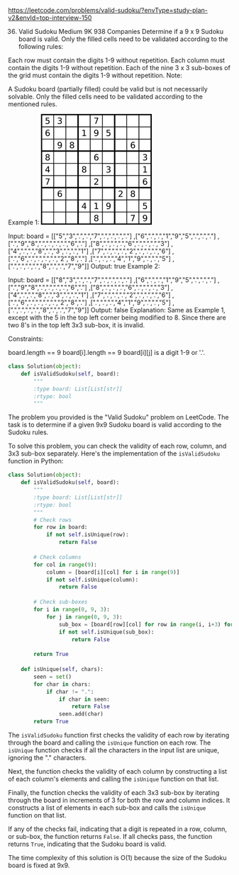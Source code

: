 https://leetcode.com/problems/valid-sudoku/?envType=study-plan-v2&envId=top-interview-150

36. Valid Sudoku
Medium
9K
938
Companies
Determine if a 9 x 9 Sudoku board is valid. Only the filled cells need to be validated according to the following rules:

Each row must contain the digits 1-9 without repetition.
Each column must contain the digits 1-9 without repetition.
Each of the nine 3 x 3 sub-boxes of the grid must contain the digits 1-9 without repetition.
Note:

A Sudoku board (partially filled) could be valid but is not necessarily solvable.
Only the filled cells need to be validated according to the mentioned rules.
 

Example 1:
![](images/Sudoku-by-L2G-20050714.svg.png)

Input: board = 
[["5","3",".",".","7",".",".",".","."]
,["6",".",".","1","9","5",".",".","."]
,[".","9","8",".",".",".",".","6","."]
,["8",".",".",".","6",".",".",".","3"]
,["4",".",".","8",".","3",".",".","1"]
,["7",".",".",".","2",".",".",".","6"]
,[".","6",".",".",".",".","2","8","."]
,[".",".",".","4","1","9",".",".","5"]
,[".",".",".",".","8",".",".","7","9"]]
Output: true
Example 2:

Input: board = 
[["8","3",".",".","7",".",".",".","."]
,["6",".",".","1","9","5",".",".","."]
,[".","9","8",".",".",".",".","6","."]
,["8",".",".",".","6",".",".",".","3"]
,["4",".",".","8",".","3",".",".","1"]
,["7",".",".",".","2",".",".",".","6"]
,[".","6",".",".",".",".","2","8","."]
,[".",".",".","4","1","9",".",".","5"]
,[".",".",".",".","8",".",".","7","9"]]
Output: false
Explanation: Same as Example 1, except with the 5 in the top left corner being modified to 8. Since there are two 8's in the top left 3x3 sub-box, it is invalid.
 

Constraints:

board.length == 9
board[i].length == 9
board[i][j] is a digit 1-9 or '.'.

```python
class Solution(object):
    def isValidSudoku(self, board):
        """
        :type board: List[List[str]]
        :rtype: bool
        """
```
The problem you provided is the "Valid Sudoku" problem on LeetCode. The task is to determine if a given 9x9 Sudoku board is valid according to the Sudoku rules.

To solve this problem, you can check the validity of each row, column, and 3x3 sub-box separately. Here's the implementation of the `isValidSudoku` function in Python:

```python
class Solution(object):
    def isValidSudoku(self, board):
        """
        :type board: List[List[str]]
        :rtype: bool
        """
        # Check rows
        for row in board:
            if not self.isUnique(row):
                return False
        
        # Check columns
        for col in range(9):
            column = [board[i][col] for i in range(9)]
            if not self.isUnique(column):
                return False
        
        # Check sub-boxes
        for i in range(0, 9, 3):
            for j in range(0, 9, 3):
                sub_box = [board[row][col] for row in range(i, i+3) for col in range(j, j+3)]
                if not self.isUnique(sub_box):
                    return False
        
        return True
    
    def isUnique(self, chars):
        seen = set()
        for char in chars:
            if char != ".":
                if char in seen:
                    return False
                seen.add(char)
        return True
```

The `isValidSudoku` function first checks the validity of each row by iterating through the board and calling the `isUnique` function on each row. The `isUnique` function checks if all the characters in the input list are unique, ignoring the "." characters.

Next, the function checks the validity of each column by constructing a list of each column's elements and calling the `isUnique` function on that list.

Finally, the function checks the validity of each 3x3 sub-box by iterating through the board in increments of 3 for both the row and column indices. It constructs a list of elements in each sub-box and calls the `isUnique` function on that list.

If any of the checks fail, indicating that a digit is repeated in a row, column, or sub-box, the function returns `False`. If all checks pass, the function returns `True`, indicating that the Sudoku board is valid.

The time complexity of this solution is O(1) because the size of the Sudoku board is fixed at 9x9.